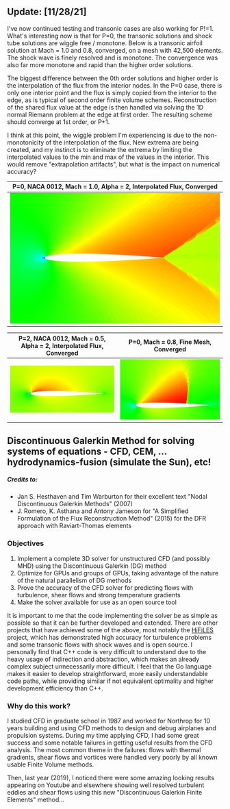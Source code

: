 ## Update: [11/28/21]

I've now continued testing and transonic cases are also working for P!=1. What's interesting now is that for P=0,
the transonic solutions and shock tube solutions are wiggle free / monotone. Below is a transonic airfoil solution at
Mach = 1.0 and 0.8, converged, on a mesh with 42,500 elements. The shock wave is finely resolved and is monotone. The convergence
was also far more monotone and rapid than the higher order solutions.

The biggest difference between the 0th order solutions and higher order is the interpolation of the flux from the interior
nodes. In the P=0 case, there is only one interior point and the flux is simply copied from the interior to the edge, as
is typical of second order finite volume schemes. Reconstruction of the shared flux value at the edge is then handled via
solving the 1D normal Riemann problem at the edge at first order. The resulting scheme should converge at 1st order, or
P+1.

I think at this point, the wiggle problem I'm experiencing is due to the non-monotonicity of the interpolation of the flux.
New extrema are being created, and my instinct is to eliminate the extrema by limiting the interpolated values to the min
and max of the values in the interior. This would remove "extrapolation artifacts", but what is the impact on numerical
accuracy?

| P=0, NACA 0012, Mach = 1.0, Alpha = 2, Interpolated Flux, Converged |
|:-------------------------------------------------------------------:|
|            ![](../images/interpolateFluxNotQ-M=1.0-P=0.PNG)            |

| P=2, NACA 0012, Mach = 0.5, Alpha = 2, Interpolated Flux, Converged |     P=0, Mach = 0.8, Fine Mesh, Converged     |
|:-------------------------------------------------------------------:|:---------------------------------------------:|
|              ![](../images/interpolateFluxNotQ-M=0.5.PNG)              | ![](../images/interpolateFluxNotQ-M=0.8-P=0.PNG) |


## Discontinuous Galerkin Method for solving systems of equations - CFD, CEM, ... hydrodynamics-fusion (simulate the Sun), etc! 

##### Credits to:
- Jan S. Hesthaven and Tim Warburton for their excellent text "Nodal Discontinuous Galerkin Methods" (2007)
- J. Romero, K. Asthana and Antony Jameson for "A Simplified Formulation of the Flux Reconstruction Method" (2015) for the DFR approach with Raviart-Thomas elements

### Objectives

1) Implement a complete 3D solver for unstructured CFD (and possibly MHD) using the Discontinuous Galerkin (DG) method
2) Optimize for GPUs and groups of GPUs, taking advantage of the nature of the natural parallelism of DG methods
3) Prove the accuracy of the CFD solver for predicting flows with turbulence, shear flows and strong temperature gradients
4) Make the solver available for use as an open source tool

It is important to me that the code implementing the solver be as simple as possible so that it can be further developed and extended. There are other projects that have achieved some of the above, most notably the [HiFiLES](https://hifiles.stanford.edu/) project, which has demonstrated high accuracy for turbulence problems and some transonic flows with shock waves and is open source. I personally find that C++ code is very difficult to understand due to the heavy usage of indirection and abstraction, which makes an already complex subject unnecessarily more difficult. I feel that the Go language makes it easier to develop straightforward, more easily understandable code paths, while providing similar if not equivalent optimality and higher development efficiency than C++.  

### Why do this work?

I studied CFD in graduate school in 1987 and worked for Northrop for 10 years building and using CFD methods to design and debug airplanes and propulsion systems. During my time applying CFD, I had some great success and some notable failures in getting useful results from the CFD analysis. The most common theme in the failures: flows with thermal gradients, shear flows and vortices were handled very poorly by all known usable Finite Volume methods.

Then, last year (2019), I noticed there were some amazing looking results appearing on Youtube and elsewhere showing well resolved turbulent eddies and shear flows using this new "Discontinuous Galerkin Finite Elements" method...

